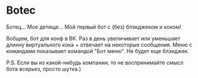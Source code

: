 # Botec

Ботец... Мое детище... Мой первый бот с (без) блэкджеком и коком!

Вобщем, бот для конф в ВК. Раз в день увеличивает или уменьшает длинну виртуального кока + отвечает на некоторые сообщения. Меню с командами показывает командой "Бот меню". Не будет еще блэкджек.

P.S.
Если вы из какой-нибудь компании, то не воспринимайте смысл бота всерьез, просто шутка.)
